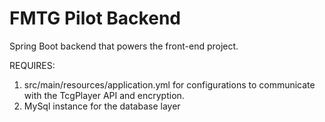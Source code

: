 # FMTG Pilot Backend

Spring Boot backend that powers the front-end project.

REQUIRES:
1) src/main/resources/application.yml for configurations to communicate with the TcgPlayer API and encryption.
2) MySql instance for the database layer
